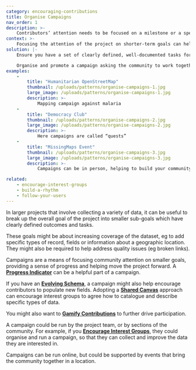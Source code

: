 ```yaml
---
category: encouraging-contributions
title: Organise Campaigns
nav_order: 1
description: >-
    Contributors’ attention needs to be focused on a milestone or a specific set of tasks.
context: >-
    Focusing the attention of the project on shorter-term goals can help build engagement, recruit new users or increase participation. It can also be a useful way to focus attention on smaller goals, such as increasing coverage, fixing errors or capturing new types of data
solution: |-
    Ensure you have a set of clearly defined, well-documented tasks for the community to achieve. Create a **[Progress Indicator](/patterns/encouraging-contributions/progress-indicator)** to help you and the community to monitor progress.

    Organise and promote a campaign asking the community to work together to complete these tasks.
examples:
    -
        title: "Humanitarian OpenStreetMap"
        thumbnail: /uploads/patterns/organise-campaigns-1.jpg
        large_image: /uploads/patterns/organise-campaigns-1.jpg
        description: >-
            Mapping campaign against malaria
    -
        title: "Democracy Club"
        thumbnail: /uploads/patterns/organise-campaigns-2.jpg
        large_image: /uploads/patterns/organise-campaigns-2.jpg
        description: >-
            Here campaigns are called “quests”
    -
        title: "MissingMaps Event"
        thumbnail: /uploads/patterns/organise-campaigns-3.jpg
        large_image: /uploads/patterns/organise-campaigns-3.jpg
        description: >-
            Campaigns can be in person, helping to build your community

related:
    - encourage-interest-groups
    - build-a-rhythm
    - follow-your-users
---
```


In larger projects that involve collecting a variety of data, it can be useful to break up the overall goal of the project into smaller sub-goals which have clearly defined outcomes and tasks.

These goals might be about increasing coverage of the dataset, eg to add specific types of record, fields or information about a geographic location. They might also be required to help address quality issues (eg broken links).

Campaigns are a means of focusing community attention on smaller goals, providing a sense of progress and helping move the project forward. A **[Progress Indicator](/patterns/encouraging-contributions/progress-indicator)** can be a helpful part of a campaign.

If you have an **[Evolving Schema](/patterns/data-model/evolving-schema)**, a campaign might also help encourage contributors to populate new fields. Adopting a **[Shared Canvas](/patterns/data-model/shared-canvas)** approach can encourage interest groups to agree how to catalogue and describe specific types of data.

You might also want to **[Gamify Contributions](/patterns/encouraging-contributions/gamify-contributions)** to further drive participation.

A campaign could be run by the project team, or by sections of the community. For example, if you **[Encourage Interest Groups](/patterns/community-management/encourage-interest-groups)**, they could organise and run a campaign, so that they can collect and improve the data they are interested in.

Campaigns can be run online, but could be supported by events that bring the community together in a location.
